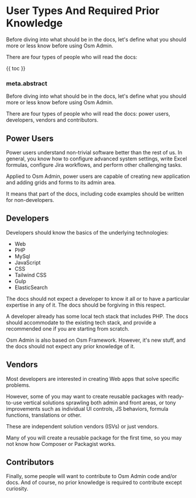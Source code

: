 # User Types And Required Prior Knowledge

Before diving into what should be in the docs, let's define what you should more or less know before using Osm Admin.

There are four types of people who will read the docs: 

{{ toc }}

### meta.abstract

Before diving into what should be in the docs, let's define what you should more or less know before using Osm Admin.

There are four types of people who will read the docs: power users, developers, vendors and contributors.

## Power Users

Power users understand non-trivial software better than the rest of us. In general, you know how to configure advanced system settings, write Excel formulas, configure Jira workflows, and perform other challenging tasks. 

Applied to Osm Admin, power users are capable of creating new application and adding grids and forms to its admin area. 

It means that part of the docs, including code examples should be written for non-developers.  

## Developers 

Developers should know the basics of the underlying technologies:

* Web
* PHP
* MySql
* JavaScript
* CSS
* Tailwind CSS
* Gulp
* ElasticSearch

The docs should not expect a developer to know it all or to have a particular expertise in any of it. The docs should be forgiving in this respect.

A developer already has some local tech stack that includes PHP. The docs should accommodate to the existing tech stack, and provide a recommended one if you are starting from scratch. 

Osm Admin is also based on Osm Framework. However, it's new stuff, and the docs should not expect any prior knowledge of it.     

## Vendors

Most developers are interested in creating Web apps that solve specific problems. 

However, some of you may want to create reusable packages with ready-to-use vertical solutions sprawling both admin and front areas, or tony improvements such as individual UI controls, JS behaviors, formula functions, translations or other.   

These are independent solution vendors (ISVs) or just vendors.

Many of you will create a reusable package for the first time, so you may not know how Composer or Packagist works.

## Contributors

Finally, some people will want to contribute to Osm Admin code and/or docs. And of course, no prior knowledge is required to contribute except curiosity. 

  
